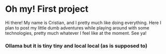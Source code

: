 # Oh my! First project
Hi there! My name is Cristian, and I pretty much like doing everything. Here I plan to post my little dumb adventures while playing around with some technologies, pretty much whatever I feel like at the moment. See ya!

### Ollama but it is tiny tiny and local local (as is supposed to)

